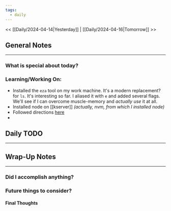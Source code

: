 ```yaml
---
tags:
  - daily
---
```

<< [[Daily/2024-04-14|Yesterday]] |  [[Daily/2024-04-16|Tomorrow]] >>

## General Notes
---
### What is special about today?


### Learning/Working On:
- Installed the `eza` tool on my work machine.  It's a modern replacement? for `ls`. It's interesting so far.  I aliased it with `e` and added several flags. We'll see if I can overcome muscle-memory and _actually use_ it at all.
- Installed node on [[kserver]] _(actually, nvm, from which I installed node)_
- Followed directions [here](https://phoenixnap.com/kb/debian-install-nodejs)
- 


## Daily TODO
---




## Wrap-Up Notes
---
### Did I accomplish anything?
### Future things to consider?
#### Final Thoughts

